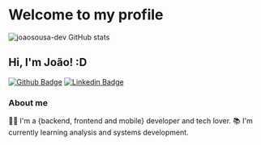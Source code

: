 
# Welcome to my profile

![joaosousa-dev GitHub stats](https://github-readme-stats.vercel.app/api?username=joaosousa-dev&show_icons=true&theme=radical)

## Hi, I'm João! :D

[![Github Badge](https://img.shields.io/badge/-Github-000?style=flat-square&logo=Github&logoColor=white&link=https://github.com/joaosousa-dev)](https://github.com/joaosousa-dev)
[![Linkedin Badge](https://img.shields.io/badge/-LinkedIn-blue?style=flat-square&logo=Linkedin&logoColor=white&link=https://www.linkedin.com/in/joaovictordesousaoliveira/)](https://www.linkedin.com/in/joaovictordesousaoliveira/)


### About me
👨‍💻 I'm a {backend, frontend and mobile} developer and tech lover.
📚 I'm currently learning analysis and systems development.




